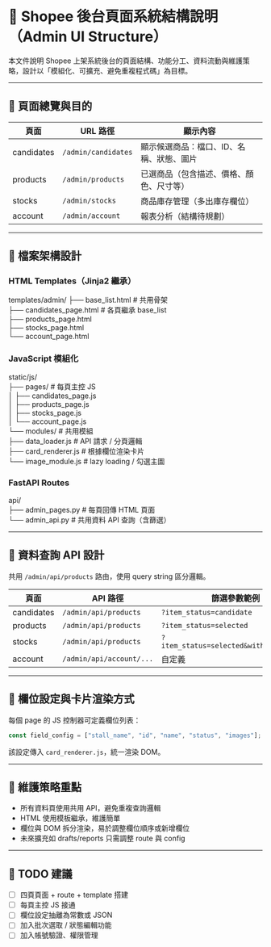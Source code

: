
# 🧠 Shopee 後台頁面系統結構說明（Admin UI Structure）

本文件說明 Shopee 上架系統後台的頁面結構、功能分工、資料流動與維護策略，設計以「模組化、可擴充、避免重複程式碼」為目標。

---

## 📁 頁面總覽與目的

| 頁面       | URL 路徑              | 顯示內容 |
|------------|-----------------------|----------|
| candidates | `/admin/candidates`   | 顯示候選商品：檔口、ID、名稱、狀態、圖片 |
| products   | `/admin/products`     | 已選商品（包含描述、價格、顏色、尺寸等） |
| stocks     | `/admin/stocks`       | 商品庫存管理（多出庫存欄位） |
| account    | `/admin/account`      | 報表分析（結構待規劃） |

---

## 🧱 檔案架構設計

### HTML Templates（Jinja2 繼承）

templates/admin/
├── base_list.html           # 共用骨架  
├── candidates_page.html     # 各頁繼承 base_list  
├── products_page.html  
├── stocks_page.html  
└── account_page.html  

### JavaScript 模組化

static/js/  
├── pages/                   # 每頁主控 JS  
│   ├── candidates_page.js  
│   ├── products_page.js  
│   ├── stocks_page.js  
│   └── account_page.js  
└── modules/                 # 共用模組  
    ├── data_loader.js       # API 請求 / 分頁邏輯  
    ├── card_renderer.js     # 根據欄位渲染卡片  
    └── image_module.js      # lazy loading / 勾選主圖  

### FastAPI Routes

api/  
├── admin_pages.py           # 每頁回傳 HTML 頁面  
└── admin_api.py             # 共用資料 API 查詢（含篩選）  

---

## 🔁 資料查詢 API 設計

共用 `/admin/api/products` 路由，使用 query string 區分邏輯。

| 頁面       | API 路徑                         | 篩選參數範例                        |
|------------|----------------------------------|-------------------------------------|
| candidates | `/admin/api/products`           | `?item_status=candidate`            |
| products   | `/admin/api/products`           | `?item_status=selected`             |
| stocks     | `/admin/api/products`           | `?item_status=selected&with_stock=true` |
| account    | `/admin/api/account/...`        | 自定義                              |

---

## 🧩 欄位設定與卡片渲染方式

每個 page 的 JS 控制器可定義欄位列表：

```js
const field_config = ["stall_name", "id", "name", "status", "images"];
```

該設定傳入 `card_renderer.js`，統一渲染 DOM。

---

## 🔧 維護策略重點

- 所有資料頁使用共用 API，避免重複查詢邏輯
- HTML 使用模板繼承，維護簡單
- 欄位與 DOM 拆分渲染，易於調整欄位順序或新增欄位
- 未來擴充如 drafts/reports 只需調整 route 與 config

---

## 📝 TODO 建議

- [ ] 四頁頁面 + route + template 搭建
- [ ] 每頁主控 JS 接通
- [ ] 欄位設定抽離為常數或 JSON
- [ ] 加入批次選取 / 狀態編輯功能
- [ ] 加入帳號驗證、權限管理
